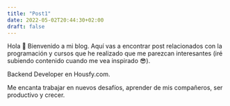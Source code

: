 ```yaml
---
title: "Post1"
date: 2022-05-02T20:44:30+02:00
draft: false
---
```


Hola 👋
Bienvenido a mi blog. Aquí vas a encontrar post relacionados con la programación y cursos que he realizado que me 
parezcan interesantes (iré subiendo contenido cuando me vea inspirado 😎).

Backend Developer en Housfy.com.

Me encanta trabajar en nuevos desafíos, aprender de mis compañeros, ser productivo y crecer.
